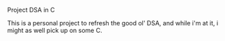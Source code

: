 Project DSA in C

This is a personal project to refresh the good ol' DSA, and while i'm at it, i might as well pick up on some C.

